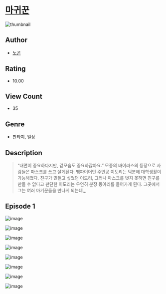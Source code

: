 # [마귀꾼](https://comic.naver.com/challenge/list?titleId=811138)
![thumbnail](https://image-comic.pstatic.net/user_contents_data/challenge_comic/2023/05/25/365412/upload_3977865068248719666_480x623.jpeg)

## Author
- [노곤](https://comic.naver.com/artistTitle?id=365412)

## Rating
- 10.00

## View Count
- 35

## Genre
- 판타지, 일상

## Description
> “내면이 중요하다지만, 겉모습도 중요하잖아요.” 모종의 바이러스의 등장으로 사람들은 마스크를 쓰고 살게된다. 뱀파이어인 주인공 이도리는 덕분에 대학생활이 가능해졌다. 친구가 민들고 싶었던 이도리, 그러나 마스크를 벗지 못하면 친구를 만들 수 없다고 판단한 이도리는 우연히 분장 동아리를 들어가게 된다. 그곳에서 그는 여러 마기꾼들을 만나게 되는데,,,


## Episode 1
![image](https://image-comic.pstatic.net/user_contents_data/challenge_comic/2023/05/25/365412/upload_7306309077392712761.jpeg)

![image](https://image-comic.pstatic.net/user_contents_data/challenge_comic/2023/05/25/365412/upload_3630806628894521397.jpeg)

![image](https://image-comic.pstatic.net/user_contents_data/challenge_comic/2023/05/25/365412/upload_3474637275850485814.jpeg)

![image](https://image-comic.pstatic.net/user_contents_data/challenge_comic/2023/05/25/365412/upload_7148110249154785329.jpeg)

![image](https://image-comic.pstatic.net/user_contents_data/challenge_comic/2023/05/25/365412/upload_3689630491565372001.jpeg)

![image](https://image-comic.pstatic.net/user_contents_data/challenge_comic/2023/05/25/365412/upload_7221019952574128953.jpeg)

![image](https://image-comic.pstatic.net/user_contents_data/challenge_comic/2023/05/25/365412/upload_3761461371426058338.jpeg)

![image](https://image-comic.pstatic.net/user_contents_data/challenge_comic/2023/05/25/365412/upload_4063711831638959413.jpeg)
